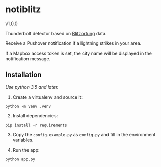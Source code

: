 # notiblitz

v1.0.0

Thunderbolt detector based on [Blitzortung](http://blitzortung.org) data.

Receive a Pushover notification if a lightning strikes in your area.

If a Mapbox access token is set, the city name will be displayed in the notification message.

## Installation

_Use python 3.5 and later._

1. Create a virtualenv and source it:

```
python -m venv .venv
```

2. Install dependencies:

```
pip install -r requirements
```

3. Copy the `config.example.py` as `config.py` and fill in the environment variables.

4. Run the app:

```
python app.py
```
